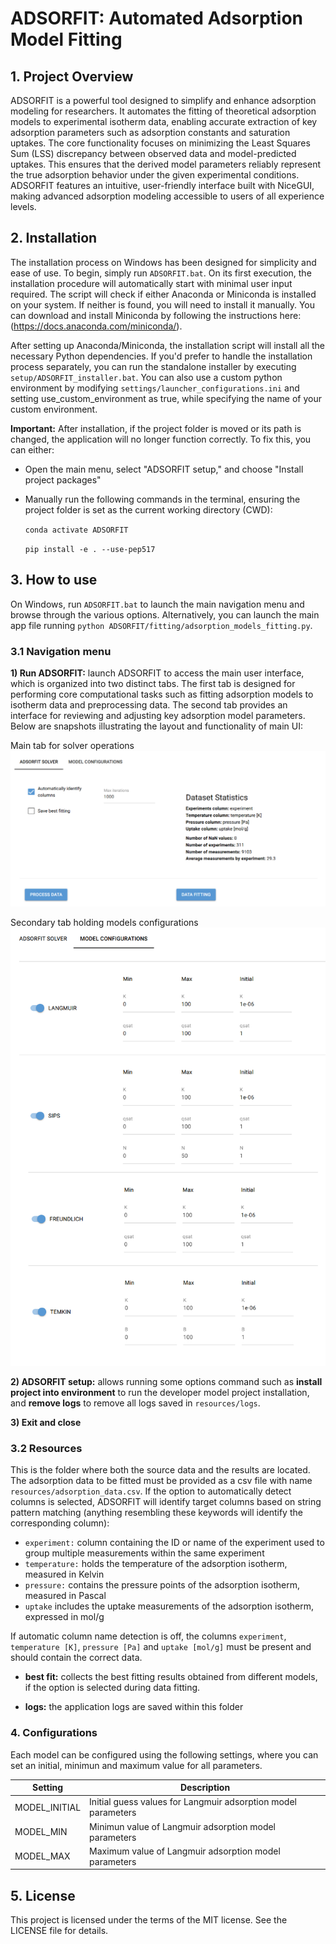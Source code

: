 # ADSORFIT: Automated Adsorption Model Fitting

## 1. Project Overview
ADSORFIT is a powerful tool designed to simplify and enhance adsorption modeling for researchers. It automates the fitting of theoretical adsorption models to experimental isotherm data, enabling accurate extraction of key adsorption parameters such as adsorption constants and saturation uptakes. The core functionality focuses on minimizing the Least Squares Sum (LSS) discrepancy between observed data and model-predicted uptakes. This ensures that the derived model parameters reliably represent the true adsorption behavior under the given experimental conditions. ADSORFIT features an intuitive, user-friendly interface built with NiceGUI, making advanced adsorption modeling accessible to users of all experience levels.

## 2. Installation 
The installation process on Windows has been designed for simplicity and ease of use. To begin, simply run `ADSORFIT.bat`. On its first execution, the installation procedure will automatically start with minimal user input required. The script will check if either Anaconda or Miniconda is installed on your system. If neither is found, you will need to install it manually. You can download and install Miniconda by following the instructions here: (https://docs.anaconda.com/miniconda/).

After setting up Anaconda/Miniconda, the installation script will install all the necessary Python dependencies. If you'd prefer to handle the installation process separately, you can run the standalone installer by executing `setup/ADSORFIT_installer.bat`. You can also use a custom python environment by modifying `settings/launcher_configurations.ini` and setting use_custom_environment as true, while specifying the name of your custom environment.

**Important:** After installation, if the project folder is moved or its path is changed, the application will no longer function correctly. To fix this, you can either:

- Open the main menu, select "ADSORFIT setup," and choose "Install project packages"
- Manually run the following commands in the terminal, ensuring the project folder is set as the current working directory (CWD):

    `conda activate ADSORFIT`

    `pip install -e . --use-pep517` 

## 3. How to use
On Windows, run `ADSORFIT.bat` to launch the main navigation menu and browse through the various options. Alternatively, you can launch the main app file running `python ADSORFIT/fitting/adsorption_models_fitting.py`.

### 3.1 Navigation menu

**1) Run ADSORFIT:** launch ADSORFIT to access the main user interface, which is organized into two distinct tabs. The first tab is designed for performing core computational tasks such as fitting adsorption models to isotherm data and preprocessing data. The second tab provides an interface for reviewing and adjusting key adsorption model parameters. Below are snapshots illustrating the layout and functionality of main UI:

Main tab for solver operations
![Solver UI snapshot](ADSORFIT/commons/assets/solver_UI.png)

Secondary tab holding models configurations
![Models UI snapshot](ADSORFIT/commons/assets/models_UI.png)


**2) ADSORFIT setup:** allows running some options command such as **install project into environment** to run the developer model project installation, and **remove logs** to remove all logs saved in `resources/logs`. 

**3) Exit and close**

### 3.2 Resources
This is the folder where both the source data and the results are located. The adsorption data to be fitted must be provided as a csv file with name `resources/adsorption_data.csv`. If the option to automatically detect columns is selected, ADSORFIT will identify target columns based on string pattern matching (anything resembling these keywords will identify the corresponding column):

- `experiment:` column containing the ID or name of the experiment used to group multiple measurements within the same experiment
- `temperature:` holds the temperature of the adsorption isotherm, measured in Kelvin
- `pressure:` contains the pressure points of the adsorption isotherm, measured in Pascal
- `uptake` includes the uptake measurements of the adsorption isotherm, expressed in mol/g

If automatic column name detection is off, the columns `experiment`, `temperature [K]`, `pressure [Pa]` and `uptake [mol/g]` must be present and should contain the correct data.

- **best fit:** collects the best fitting results obtained from different models, if the option is selected during data fitting.

- **logs:** the application logs are saved within this folder

### 4. Configurations
Each model can be configured using the following settings, where you can set an initial, minimun and maximum value for all parameters.

| Setting          | Description                                                     |
|------------------|-----------------------------------------------------------------|
| MODEL_INITIAL    | Initial guess values for Langmuir adsorption model parameters   |
| MODEL_MIN        | Minimun value of Langmuir adsorption model parameters           |
| MODEL_MAX        | Maximum value of Langmuir adsorption model parameters           |

## 5. License
This project is licensed under the terms of the MIT license. See the LICENSE file for details.



